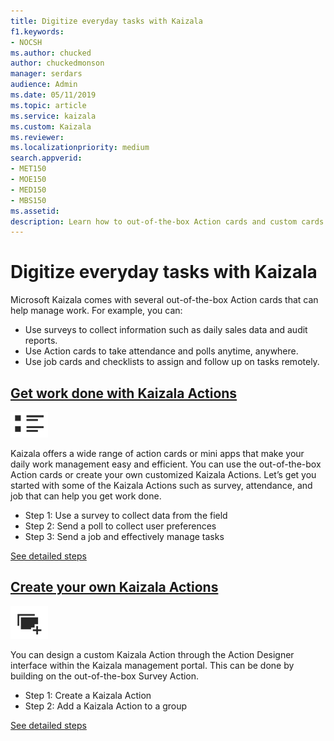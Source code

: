 ```yaml
---
title: Digitize everyday tasks with Kaizala
f1.keywords:
- NOCSH
ms.author: chucked
author: chuckedmonson
manager: serdars
audience: Admin
ms.date: 05/11/2019
ms.topic: article
ms.service: kaizala
ms.custom: Kaizala
ms.reviewer: 
ms.localizationpriority: medium
search.appverid:
- MET150
- MOE150
- MED150
- MBS150
ms.assetid: 
description: Learn how to out-of-the-box Action cards and custom cards that can help manage work with Kaizala.
---
```


# Digitize everyday tasks with Kaizala

Microsoft Kaizala comes with several out-of-the-box Action cards that can help manage work. For example, you can:

- Use surveys to collect information such as daily sales data and audit reports.
- Use Action cards to take attendance and polls anytime, anywhere.
- Use job cards and checklists to assign and follow up on tasks remotely.

## **[Get work done with Kaizala Actions](use-kaizala-actions.md)**

[![Image of get work done icon.](media/get-work-done-icon.png)](use-kaizala-actions.md)

Kaizala offers a wide range of action cards or mini apps that make your daily work management easy and efficient. You can use the out-of-the-box Action cards or create your own customized Kaizala Actions. Let’s get you started with some of the Kaizala Actions such as survey, attendance, and job that can help you get work done.

- Step 1: Use a survey to collect data from the field
- Step 2: Send a poll to collect user preferences
- Step 3: Send a job and effectively manage tasks

[See detailed steps](use-kaizala-actions.md)

## **[Create your own Kaizala Actions](create-custom-actions.md)**

[![Image of create actions icon.](media/create-actions-icon.png)](create-custom-actions.md)

You can design a custom Kaizala Action through the Action Designer interface within the Kaizala management portal. This can be done by building on the out-of-the-box Survey Action.

- Step 1: Create a Kaizala Action
- Step 2: Add a Kaizala Action to a group

[See detailed steps](create-custom-actions.md)
